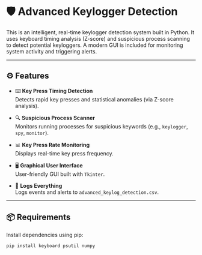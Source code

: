 # 🛡️ Advanced Keylogger Detection

This is an intelligent, real-time keylogger detection system built in Python. It uses keyboard timing analysis (Z-score) and suspicious process scanning to detect potential keyloggers. A modern GUI is included for monitoring system activity and triggering alerts.

---

## ⚙️ Features

- ⌨️ **Key Press Timing Detection**  
  Detects rapid key presses and statistical anomalies (via Z-score analysis).

- 🔍 **Suspicious Process Scanner**  
  Monitors running processes for suspicious keywords (e.g., `keylogger`, `spy`, `monitor`).

- 📊 **Key Press Rate Monitoring**  
  Displays real-time key press frequency.

- 🖥️ **Graphical User Interface**  
  User-friendly GUI built with `Tkinter`.

- 📁 **Logs Everything**  
  Logs events and alerts to `advanced_keylog_detection.csv`.

---

## 📦 Requirements

Install dependencies using pip:

```bash
pip install keyboard psutil numpy

